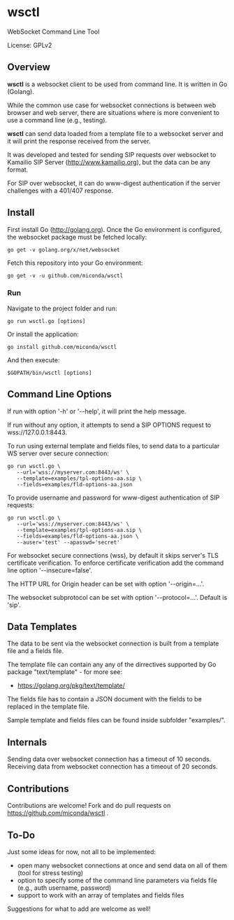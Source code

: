 # wsctl
WebSocket Command Line Tool

License: GPLv2

## Overview

**wsctl** is a websocket client to be used from command line. It is written in Go (Golang).

While the common use case for websocket connections is between web browser and web server, there are situations where is more convenient to use a command line (e.g., testing).

**wsctl** can send data loaded from a template file to a websocket server and it will print the response received from the server.

It was developed and tested for sending SIP requests over websocket to Kamailio SIP Server (http://www.kamailio.org), but the data can be any format.

For SIP over websocket, it can do www-digest authentication if the server challenges with a 401/407 response.

## Install

First install Go (http://golang.org). Once the Go environment is configured, the websocket package must be fetched locally:

```
go get -v golang.org/x/net/websocket
```

Fetch this repository into your Go environment:

```
go get -v -u github.com/miconda/wsctl
```

### Run

Navigate to the project folder and run:

```
go run wsctl.go [options]
```

Or install the application:

```
go install github.com/miconda/wsctl
```

And then execute:

```
$GOPATH/bin/wsctl [options]
```

## Command Line Options

If run with option '-h' or '--help', it will print the help message.

If run without any option, it attempts to send a SIP OPTIONS request to wss://127.0.0.1:8443.

To run using external template and fields files, to send data to a particular WS server over secure connection:

```
go run wsctl.go \
   --url='wss://myserver.com:8443/ws' \
   --template=examples/tpl-options-aa.sip \
   --fields=examples/fld-options-aa.json
```

To provide username and password for www-digest authentication of SIP requests:

```
go run wsctl.go \
   --url='wss://myserver.com:8443/ws' \
   --template=examples/tpl-options-aa.sip \
   --fields=examples/fld-options-aa.json \
   --auser='test' --apasswd='secret'
```

For websocket secure connections (wss), by default it skips server's TLS certificate verification. To enforce certificate verification add the command line option '--insecure=false'.

The HTTP URL for Origin header can be set with option '--origin=...'.

The websocket subprotocol can be set with option '--protocol=...'. Default is 'sip'.

## Data Templates

The data to be sent via the websocket connection is built from a template file and a fields file.

The template file can contain any any of the dirrectives supported by Go package "text/template" - for more see:

  * https://golang.org/pkg/text/template/

The fields file has to contain a JSON document with the fields to be replaced in the template file.

Sample template and fields files can be found inside subfolder "examples/".

## Internals

Sending data over websocket connection has a timeout of 10 seconds. Receiving data from websocket connection has a timeout of 20 seconds.

## Contributions

Contributions are welcome! Fork and do pull requests on https://github.com/miconda/wsctl .

## To-Do

Just some ideas for now, not all to be implemented:

  * open many websocket connections at once and send data on all of them (tool for stress testing)
  * option to specify some of the command line parameters via fields file (e.g., auth username, password)
  * support to work with an array of templates and fields files

Suggestions for what to add are welcome as well!
